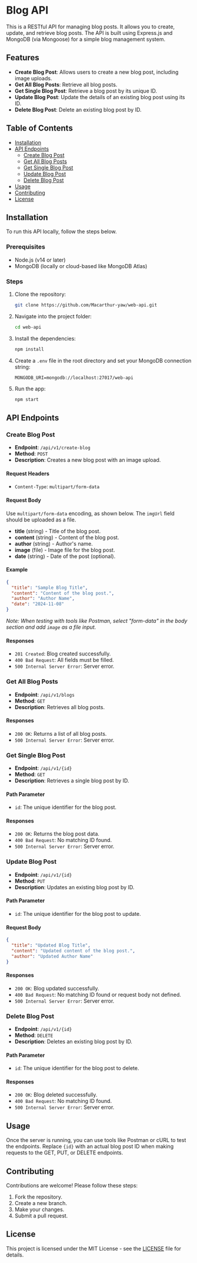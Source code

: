 
# Blog API

This is a RESTful API for managing blog posts. It allows you to create, update, and retrieve blog posts. The API is built using Express.js and MongoDB (via Mongoose) for a simple blog management system.

## Features

- **Create Blog Post**: Allows users to create a new blog post, including image uploads.
- **Get All Blog Posts**: Retrieve all blog posts.
- **Get Single Blog Post**: Retrieve a blog post by its unique ID.
- **Update Blog Post**: Update the details of an existing blog post using its ID.
- **Delete Blog Post**: Delete an existing blog post by ID.

## Table of Contents

- [Installation](#installation)
- [API Endpoints](#api-endpoints)
  - [Create Blog Post](#create-blog-post)
  - [Get All Blog Posts](#get-all-blog-posts)
  - [Get Single Blog Post](#get-single-blog-post)
  - [Update Blog Post](#update-blog-post)
  - [Delete Blog Post](#delete-blog-post)
- [Usage](#usage)
- [Contributing](#contributing)
- [License](#license)

## Installation

To run this API locally, follow the steps below.

### Prerequisites

- Node.js (v14 or later)
- MongoDB (locally or cloud-based like MongoDB Atlas)

### Steps

1. Clone the repository:

   ```bash
   git clone https://github.com/Macarthur-yaw/web-api.git
   ```

2. Navigate into the project folder:

   ```bash
   cd web-api
   ```

3. Install the dependencies:

   ```bash
   npm install
   ```

4. Create a `.env` file in the root directory and set your MongoDB connection string:

   ```env
   MONGODB_URI=mongodb://localhost:27017/web-api
   ```

5. Run the app:

   ```bash
   npm start
   ```

## API Endpoints

### Create Blog Post

- **Endpoint**: `/api/v1/create-blog`
- **Method**: `POST`
- **Description**: Creates a new blog post with an image upload.

#### Request Headers

- `Content-Type`: `multipart/form-data`

#### Request Body

Use `multipart/form-data` encoding, as shown below. The `imgUrl` field should be uploaded as a file.

- **title** (string) - Title of the blog post.
- **content** (string) - Content of the blog post.
- **author** (string) - Author's name.
- **image** (file) - Image file for the blog post.
- **date** (string) - Date of the post (optional).

#### Example

```json
{
  "title": "Sample Blog Title",
  "content": "Content of the blog post.",
  "author": "Author Name",
  "date": "2024-11-08"
}
```

_Note: When testing with tools like Postman, select "form-data" in the body section and add `image` as a file input._

#### Responses

- `201 Created`: Blog created successfully.
- `400 Bad Request`: All fields must be filled.
- `500 Internal Server Error`: Server error.

### Get All Blog Posts

- **Endpoint**: `/api/v1/blogs`
- **Method**: `GET`
- **Description**: Retrieves all blog posts.

#### Responses

- `200 OK`: Returns a list of all blog posts.
- `500 Internal Server Error`: Server error.

### Get Single Blog Post

- **Endpoint**: `/api/v1/{id}`
- **Method**: `GET`
- **Description**: Retrieves a single blog post by ID.

#### Path Parameter

- `id`: The unique identifier for the blog post.

#### Responses

- `200 OK`: Returns the blog post data.
- `400 Bad Request`: No matching ID found.
- `500 Internal Server Error`: Server error.

### Update Blog Post

- **Endpoint**: `/api/v1/{id}`
- **Method**: `PUT`
- **Description**: Updates an existing blog post by ID.

#### Path Parameter

- `id`: The unique identifier for the blog post to update.

#### Request Body

```json
{
  "title": "Updated Blog Title",
  "content": "Updated content of the blog post.",
  "author": "Updated Author Name"
}
```

#### Responses

- `200 OK`: Blog updated successfully.
- `400 Bad Request`: No matching ID found or request body not defined.
- `500 Internal Server Error`: Server error.

### Delete Blog Post

- **Endpoint**: `/api/v1/{id}`
- **Method**: `DELETE`
- **Description**: Deletes an existing blog post by ID.

#### Path Parameter

- `id`: The unique identifier for the blog post to delete.

#### Responses

- `200 OK`: Blog deleted successfully.
- `400 Bad Request`: No matching ID found.
- `500 Internal Server Error`: Server error.

## Usage

Once the server is running, you can use tools like Postman or cURL to test the endpoints. Replace `{id}` with an actual blog post ID when making requests to the GET, PUT, or DELETE endpoints.

## Contributing

Contributions are welcome! Please follow these steps:

1. Fork the repository.
2. Create a new branch.
3. Make your changes.
4. Submit a pull request.

## License

This project is licensed under the MIT License - see the [LICENSE](LICENSE) file for details.
